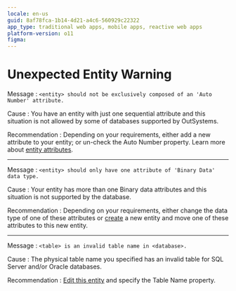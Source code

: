 ```yaml
---
locale: en-us
guid: 8af78fca-1b14-4d21-a4c6-560929c22322
app_type: traditional web apps, mobile apps, reactive web apps
platform-version: o11
figma:
---
```


# Unexpected Entity Warning

Message
:   `<entity> should not be exclusively composed of an 'Auto Number' attribute.`

Cause
:   You have an entity with just one sequential attribute and this situation is not allowed by some of databases supported by OutSystems.

Recommendation
:   Depending on your requirements, either add a new attribute to your entity; or un-check the Auto Number property. Learn more about [entity attributes](<../../../extensibility-and-integration/integration-studio/managing-extensions/entity-attribute.md>).

---

Message
:   `<entity> should only have one attribute of 'Binary Data' data type.`

Cause
:   Your entity has more than one Binary data attributes and this situation is not supported by the database.

Recommendation
:   Depending on your requirements, either change the data type of one of these attributes or [create](<../../../extensibility-and-integration/integration-studio/managing-extensions/entity-add.md>) a new entity and move one of these attributes to this new entity.

---

Message
:   `<table> is an invalid table name in <database>.`
  
Cause
:   The physical table name you specified has an invalid table for SQL Server and/or Oracle databases.

Recommendation
:   [Edit this entity](<../../../extensibility-and-integration/integration-studio/managing-extensions/entity-add.md>) and specify the Table Name property. 
